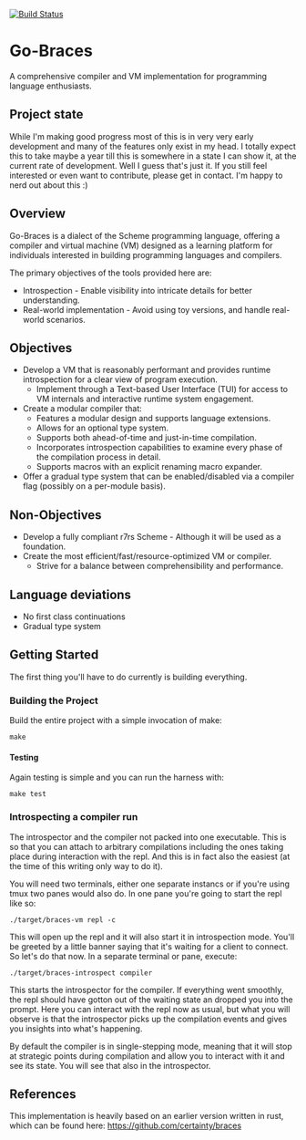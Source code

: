 [![Build Status](https://github.com/certainty/go-braces/actions/workflows/ci.yml/badge.svg?branch=main)](https://github.com/certainty/go-braces/actions/workflows/ci.yml)

# Go-Braces
A comprehensive compiler and VM implementation for programming language enthusiasts.

## Project state

While I'm making good progress most of this is in very very early development and many of the features only exist in my head.
I totally expect this to take maybe a year till this is somewhere in a state I can show it, at the current rate of development.
Well I guess that's just it. If you still feel interested or even want to contribute, please get in contact. I'm happy to
nerd out about this :) 

## Overview

Go-Braces is a dialect of the Scheme programming language, offering a compiler and virtual machine (VM) designed as a learning platform for individuals interested in building programming languages and compilers.

The primary objectives of the tools provided here are:

* Introspection - Enable visibility into intricate details for better understanding.
* Real-world implementation - Avoid using toy versions, and handle real-world scenarios.

## Objectives

* Develop a VM that is reasonably performant and provides runtime introspection for a clear view of program execution.
  * Implement through a Text-based User Interface (TUI) for access to VM internals and interactive runtime system engagement.
* Create a modular compiler that:
  * Features a modular design and supports language extensions.
  * Allows for an optional type system.
  * Supports both ahead-of-time and just-in-time compilation.
  * Incorporates introspection capabilities to examine every phase of the compilation process in detail.
  * Supports macros with an explicit renaming macro expander.
* Offer a gradual type system that can be enabled/disabled via a compiler flag (possibly on a per-module basis).

## Non-Objectives

* Develop a fully compliant r7rs Scheme - Although it will be used as a foundation.
* Create the most efficient/fast/resource-optimized VM or compiler.
  * Strive for a balance between comprehensibility and performance.


## Language deviations

* No first class continuations 
* Gradual type system

## Getting Started

The first thing you'll have to do currently is building everything.

### Building the Project

Build the entire project with a simple invocation of make:

```
make
```

#### Testing

Again testing is simple and you can run the harness with:

```
make test
```

### Introspecting a compiler run

The introspector and the compiler not packed into one executable. This is so that you can attach to arbitrary 
compilations including the ones taking place during interaction with the repl. And this is in fact also
the easiest (at the time of this writing only way to do it).

You will need two terminals, either one separate instancs or if you're using tmux two panes would also do.
In one pane you're going to start the repl like so:

```
./target/braces-vm repl -c
```

This will open up the repl and it will also start it in introspection mode.
You'll be greeted by a little banner saying that it's waiting for a client to connect.
So let's do that now. In a separate terminal or pane, execute:

```
./target/braces-introspect compiler 
```

This starts the introspector for the compiler. If everything went smoothly, the repl should have gotton out of 
the waiting state an dropped you into the prompt. Here you can interact with the repl now as usual, but what you
will observe is that the introspector picks up the compilation events and gives you insights into what's happening.

By default the compiler is in single-stepping mode, meaning that it will stop at strategic points during compilation
and allow you to interact with it and see its state. You will see that also in the introspector.

## References

This implementation is heavily based on an earlier version written in rust, which can be found here: https://github.com/certainty/braces
